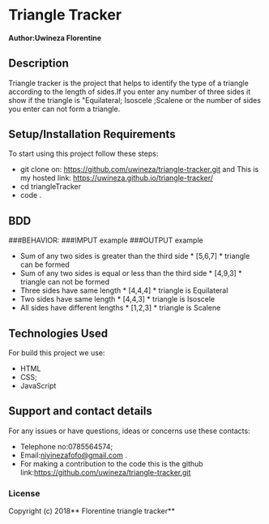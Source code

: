 # Triangle Tracker

#### Author:Uwineza Florentine

## Description

Triangle tracker is the project that helps to identify the type of a triangle according to the length of sides.If you enter any number of three sides it show if the triangle is "Equilateral; Isoscele ;Scalene or the number of sides you enter can not form a triangle.

## Setup/Installation Requirements

To start using this project follow these steps:

- git clone on: https://github.com/uwineza/triangle-tracker.git and This is my hosted link: https://uwineza.github.io/triangle-tracker/
- cd triangleTracker
- code .

## BDD

###BEHAVIOR:                                                    ###IMPUT example                 ###OUTPUT example
* Sum of any two sides is greater than the third side              * [5,6,7]                      * triangle can be formed
* Sum of any two sides is equal or less than the third side        * [4,9,3]                     * triangle can not be formed
* Three sides have same length                                     * [4,4,4]                       * triangle is Equilateral
* Two sides have same length                                        * [4,4,3]                       * triangle is Isoscele
*  All sides have different lengths                                 * [1,2,3]                        * triangle is Scalene

## Technologies Used

For build this project we use:

- HTML
- CSS;
- JavaScript

## Support and contact details

For any issues or have questions, ideas or concerns use these contacts:

- Telephone no:0785564574;
- Email:niyinezafofo@gmail.com .
- For making a contribution to the code this is the github link:https://github.com/uwineza/triangle-tracker.git

### License

Copyright (c) 2018** Florentine triangle tracker**
